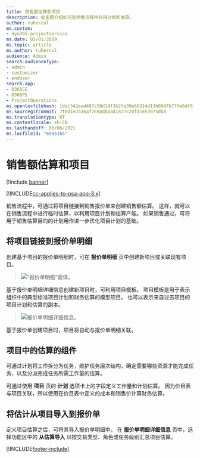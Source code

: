 ```yaml
---
title: 销售额估算和项目
description: 此主题介绍如何在销售流程中利用计划和估算。
author: ruhercul
ms.custom:
- dyn365-projectservice
ms.date: 03/01/2019
ms.topic: article
ms.author: ruhercul
audience: Admin
search.audienceType:
- admin
- customizer
- enduser
search.app:
- D365CE
- D365PS
- ProjectOperations
ms.openlocfilehash: 1dac342ead487c50d14f3b2fa39e60314d13b0047b77fe6df8f32dee29b09422
ms.sourcegitcommit: 7f8d1e7a16af769adb43d1877c28fdce53975db8
ms.translationtype: HT
ms.contentlocale: zh-CN
ms.lasthandoff: 08/06/2021
ms.locfileid: "6995165"
---
```

# <a name="sales-estimates-and-projects"></a>销售额估算和项目

[!include [banner](../includes/psa-now-project-operations.md)]

[!INCLUDE[cc-applies-to-psa-app-3.x](../includes/cc-applies-to-psa-app-3x.md)]

销售流程中，可通过将项目链接到销售报价单来创建销售额估算。 这样，就可以在销售流程中进行临时估算，以利用项目计划和估算产能。 如果销售通过，可将用于销售估算目的的计划用作进一步优化项目计划的基础。

## <a name="linking-a-project-to-a-quote-line"></a>将项目链接到报价单明细

创建基于项目的报价单明细时，可在 **报价单明细** 页中创建新项目或关联现有项目。 

> ![“报价单明细”窗体。](media/project-8.png)
 
基于报价单明细详细信息创建新项目时，可利用项目模板。 项目模板是用于表示组织中的典型标准项目计划和财务估算的模型项目。 也可以表示来自过去项目的项目计划和估算的副本。

> ![报价单明细详细信息。](media/project-9.png)
  
基于报价单创建项目时，项目将自动与报价单明细关联。

## <a name="components-of-estimates-in-a-project"></a>项目中的估算的组件

可通过计划将工作拆分为任务，维护任务层次结构，确定需要哪些资源才能完成任务，以及分派完成任务所需工作量的估算。

可通过使用 **项目** 页的 **计划** 选项卡上的字段定义工作量和计划估算。 因为价目表与项目关联，所以使用在价目表中定义的成本和销售价计算财务估算。

## <a name="importing-estimates-from-a-project-into-a-quote"></a>将估计从项目导入到报价单

定义项目估算之后，可将其导入报价单明细中。 在 **报价单明细详细信息** 页中，选择功能区中的 **从估算导入** 以按交易类型、角色或任务级别汇总项目估算。


[!INCLUDE[footer-include](../includes/footer-banner.md)]
